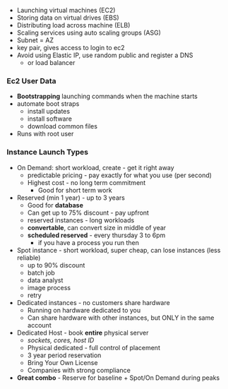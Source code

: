 - Launching virtual machines (EC2)
- Storing data on virtual drives (EBS)
- Distributing load across machine (ELB)
- Scaling services using auto scaling groups (ASG)
- Subnet = AZ
- key pair, gives access to login to ec2
- Avoid using Elastic IP, use random public and register a DNS
  - or load balancer

### Ec2 User Data

- **Bootstrapping** launching commands when the machine starts
- automate boot straps
  - install updates
  - install software
  - download common files
- Runs with root user

### Instance Launch Types

- On Demand: short workload, create - get it right away
  - predictable pricing - pay exactly for what you use (per second)
  - Highest cost - no long term commitment
    - Good for short term work
- Reserved (min 1 year) - up to 3 years
  - Good for **database**
  - Can get up to 75% discount - pay upfront
  - reserved instances - long workloads
  - **convertable**, can convert size in middle of year
  - **scheduled reserved** - every thursday 3 to 6pm
    - if you have a process you run then
- Spot instance - short workload, super cheap, can lose instances (less reliable)
  - up to 90% discount
  - batch job
  - data analyst
  - image process
  - retry
- Dedicated instances - no customers share hardware
  - Running on hardware dedicated to you
  - Can share hardware with other instances, but ONLY in the same account
- Dedicated Host - book **entire** physical server
  - *sockets, cores, host ID*
  - Physical dedicated - full control of placement
  - 3 year period reservation
  - Bring Your Own License
  - Companies with strong compliance
- **Great combo** - Reserve for baseline + Spot/On Demand during peaks